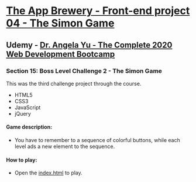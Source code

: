 # [The App Brewery - Front-end project 04 - The Simon Game](https://arpadgbondor.github.io/The_App_Brewery-Front-end_project_04-The_Simon_Game/)

## Udemy - [Dr. Angela Yu - The Complete 2020 Web Development Bootcamp](https://www.udemy.com/course/the-complete-web-development-bootcamp/)
### Section 15: Boss Level Challenge 2 - The Simon Game
This was the third challenge project through the course.
 - HTML5
 - CSS3
 - JavaScript
 - jQuery

#### Game description:
 - You have to remember to a sequence of colorful buttons, while each level ads a new element to the sequence. 
#### How to play:
 - Open the [index.html](https://arpadgbondor.github.io/The_App_Brewery-Front-end_project_04-The_Simon_Game/) to play.
